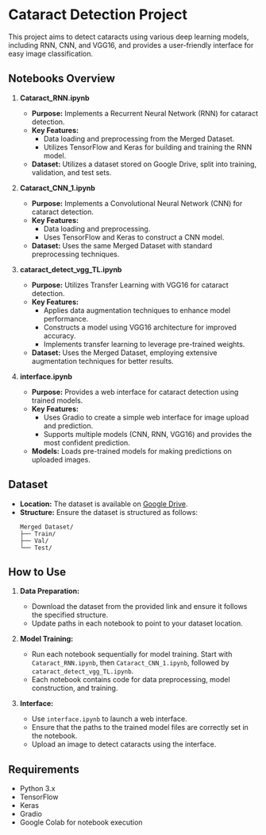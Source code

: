 # Cataract Detection Project

This project aims to detect cataracts using various deep learning models, including RNN, CNN, and VGG16, and provides a user-friendly interface for easy image classification.

## Notebooks Overview

1. **Cataract_RNN.ipynb**
   - **Purpose:** Implements a Recurrent Neural Network (RNN) for cataract detection.
   - **Key Features:**
     - Data loading and preprocessing from the Merged Dataset.
     - Utilizes TensorFlow and Keras for building and training the RNN model.
   - **Dataset:** Utilizes a dataset stored on Google Drive, split into training, validation, and test sets.

2. **Cataract_CNN_1.ipynb**
   - **Purpose:** Implements a Convolutional Neural Network (CNN) for cataract detection.
   - **Key Features:**
     - Data loading and preprocessing.
     - Uses TensorFlow and Keras to construct a CNN model.
   - **Dataset:** Uses the same Merged Dataset with standard preprocessing techniques.

3. **cataract_detect_vgg_TL.ipynb**
   - **Purpose:** Utilizes Transfer Learning with VGG16 for cataract detection.
   - **Key Features:**
     - Applies data augmentation techniques to enhance model performance.
     - Constructs a model using VGG16 architecture for improved accuracy.
     - Implements transfer learning to leverage pre-trained weights.
   - **Dataset:** Uses the Merged Dataset, employing extensive augmentation techniques for better results.

4. **interface.ipynb**
   - **Purpose:** Provides a web interface for cataract detection using trained models.
   - **Key Features:**
     - Uses Gradio to create a simple web interface for image upload and prediction.
     - Supports multiple models (CNN, RNN, VGG16) and provides the most confident prediction.
   - **Models:** Loads pre-trained models for making predictions on uploaded images.

## Dataset

- **Location:** The dataset is available on [Google Drive](https://drive.google.com/drive/folders/1C77RkpXW6JdAzEj6b5IISVBdDaDrlyoT?usp=sharing).
- **Structure:** Ensure the dataset is structured as follows:
  ```
  Merged Dataset/
  ├── Train/
  ├── Val/
  └── Test/
  ```

## How to Use

1. **Data Preparation:**
   - Download the dataset from the provided link and ensure it follows the specified structure.
   - Update paths in each notebook to point to your dataset location.

2. **Model Training:**
   - Run each notebook sequentially for model training. Start with `Cataract_RNN.ipynb`, then `Cataract_CNN_1.ipynb`, followed by `cataract_detect_vgg_TL.ipynb`.
   - Each notebook contains code for data preprocessing, model construction, and training.

3. **Interface:**
   - Use `interface.ipynb` to launch a web interface.
   - Ensure that the paths to the trained model files are correctly set in the notebook.
   - Upload an image to detect cataracts using the interface.

## Requirements

- Python 3.x
- TensorFlow
- Keras
- Gradio
- Google Colab for notebook execution
